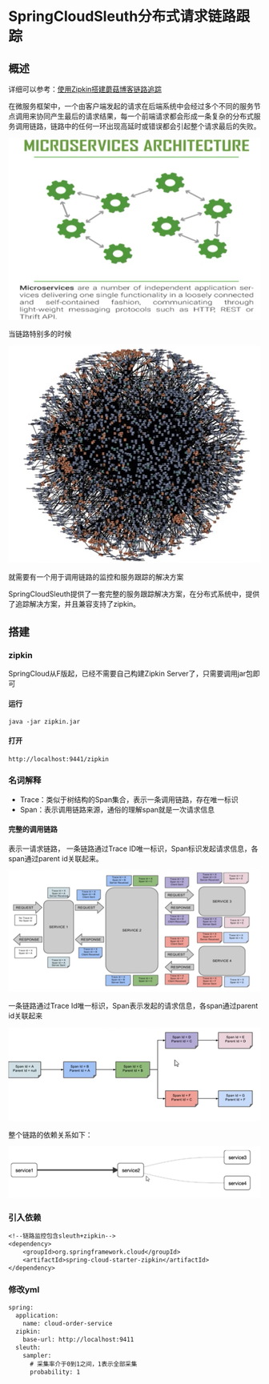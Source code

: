 # SpringCloudSleuth分布式请求链路跟踪

## 概述

详细可以参考：[使用Zipkin搭建蘑菇博客链路追踪](http://moguit.cn/#/info?blogUid=35bd93cabc08611c7f74ce4564753ef9)

在微服务框架中，一个由客户端发起的请求在后端系统中会经过多个不同的服务节点调用来协同产生最后的请求结果，每一个前端请求都会形成一条复杂的分布式服务调用链路，链路中的任何一环出现高延时或错误都会引起整个请求最后的失败。

![image-20200414142800496](./images/image-20200414142800496.png)

当链路特别多的时候

![image-20200414142915202](./images/image-20200414142915202.png)

就需要有一个用于调用链路的监控和服务跟踪的解决方案

SpringCloudSleuth提供了一套完整的服务跟踪解决方案，在分布式系统中，提供了追踪解决方案，并且兼容支持了zipkin。

## 搭建

### zipkin

SpringCloud从F版起，已经不需要自己构建Zipkin Server了，只需要调用jar包即可

#### 运行

```
java -jar zipkin.jar
```

#### 打开

```
http://localhost:9441/zipkin
```

### 名词解释

- Trace：类似于树结构的Span集合，表示一条调用链路，存在唯一标识
- Span：表示调用链路来源，通俗的理解span就是一次请求信息

#### 完整的调用链路

表示一请求链路， 一条链路通过Trace ID唯一标识，Span标识发起请求信息，各span通过parent id关联起来。

![image-20200414152236173](./images/image-20200414152236173.png)

一条链路通过Trace Id唯一标识，Span表示发起的请求信息，各span通过parent id关联起来

![image-20200414152425574](./images/image-20200414152425574.png)

整个链路的依赖关系如下：

![image-20200414152440036](./images/image-20200414152440036.png)

### 引入依赖

```
<!--链路监控包含sleuth+zipkin-->
<dependency>
    <groupId>org.springframework.cloud</groupId>
    <artifactId>spring-cloud-starter-zipkin</artifactId>
</dependency>
```

### 修改yml

```
spring:
  application:
    name: cloud-order-service
  zipkin:
    base-url: http://localhost:9411
  sleuth:
    sampler:
      # 采集率介于0到1之间，1表示全部采集
      probability: 1
```

